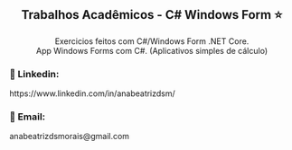 <h2 align="center">Trabalhos Acadêmicos - C# Windows Form ⭐</h2>

<p align="center">Exercicios feitos com C#/Windows Form .NET Core.<br>
App Windows Forms com C#. (Aplicativos simples de cálculo)
</p>


<h3>🔗 Linkedin: </h3>
https://www.linkedin.com/in/anabeatrizdsm/

<h3>📧 Email:</h3>
anabeatrizdsmorais@gmail.com
